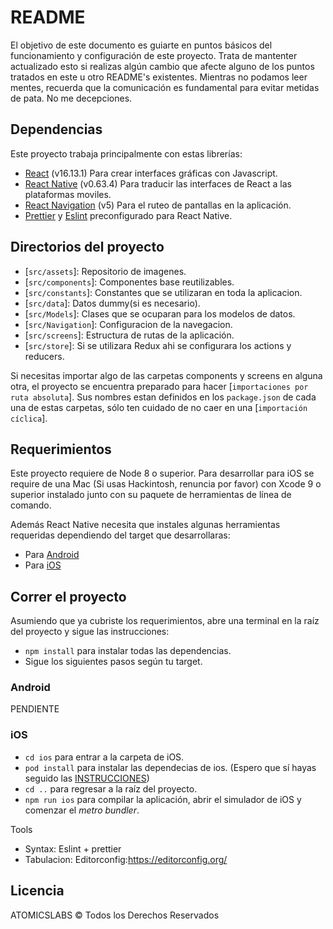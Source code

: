 # README

El objetivo de este documento es guiarte en puntos básicos del funcionamiento y configuración de este proyecto. Trata de mantenter actualizado esto si realizas algún cambio que afecte alguno de los puntos tratados en este u otro README's existentes. Mientras no podamos leer mentes, recuerda que la comunicación es fundamental para evitar metidas de pata. No me decepciones.

## Dependencias

Este proyecto trabaja principalmente con estas librerías:

- [React](https://reactjs.org) (v16.13.1) Para crear interfaces gráficas con Javascript.
- [React Native](https://facebook.github.io/react-native/) (v0.63.4) Para traducir las interfaces de React a las plataformas moviles.
- [React Navigation](https://reactnavigation.org/) (v5) Para el ruteo de pantallas en la aplicación.
- [Prettier](https://prettier.io/) y [Eslint](https://eslint.org/) preconfigurado para React Native.

## Directorios del proyecto

- [`src/assets`]: Repositorio de imagenes.
- [`src/components`]: Componentes base reutilizables.
- [`src/constants`]: Constantes que se utilizaran en toda la aplicacion.
- [`src/data`]: Datos dummy(si es necesario).
- [`src/Models`]: Clases que se ocuparan para los modelos de datos.
- [`src/Navigation`]: Configuracion de la navegacion.
- [`src/screens`]: Estructura de rutas de la aplicación.
- [`src/store`]: Si se utilizara Redux ahi se configurara los actions y reducers.

Si necesitas importar algo de las carpetas components y screens en alguna otra, el proyecto se encuentra preparado para hacer [`importaciones por ruta absoluta`]. Sus nombres estan definidos en los `package.json` de cada una de estas carpetas, sólo ten cuidado de no caer en una [`importación cíclica`].

## Requerimientos

Este proyecto requiere de Node 8 o superior. Para desarrollar para iOS se require de una Mac (Si usas Hackintosh, renuncia por favor) con Xcode 9 o superior instalado junto con su paquete de herramientas de línea de comando.

Además React Native necesita que instales algunas herramientas requeridas dependiendo del target que desarrollaras:

- Para [Android](https://facebook.github.io/react-native/docs/getting-started.html#installing-dependencies-3)
- Para [iOS](https://facebook.github.io/react-native/docs/getting-started.html#installing-dependencies)

## Correr el proyecto

Asumiendo que ya cubriste los requerimientos, abre una terminal en la raíz del proyecto y sigue las instrucciones:

- `npm install` para instalar todas las dependencias.
- Sigue los siguientes pasos según tu target.

### Android

PENDIENTE

### iOS

- `cd ios` para entrar a la carpeta de iOS.
- `pod install` para instalar las dependecias de ios. (Espero que sí hayas seguido las [INSTRUCCIONES](https://facebook.github.io/react-native/docs/getting-started.html#installing-dependencies))
- `cd ..` para regresar a la raíz del proyecto.
- `npm run ios` para compilar la aplicación, abrir el simulador de iOS y comenzar el _metro bundler_.

Tools

- Syntax: Eslint + prettier
- Tabulacion: Editorconfig:<https://editorconfig.org/>

## Licencia

ATOMICSLABS © Todos los Derechos Reservados
